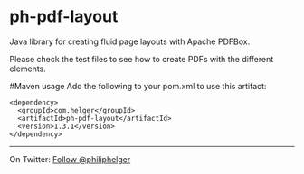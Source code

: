 ph-pdf-layout
=============

Java library for creating fluid page layouts with Apache PDFBox.

Please check the test files to see how to create PDFs with the different elements.

#Maven usage
Add the following to your pom.xml to use this artifact:
```
<dependency>
  <groupId>com.helger</groupId>
  <artifactId>ph-pdf-layout</artifactId>
  <version>1.3.1</version>
</dependency>
```

---

On Twitter: <a href="https://twitter.com/philiphelger">Follow @philiphelger</a>
